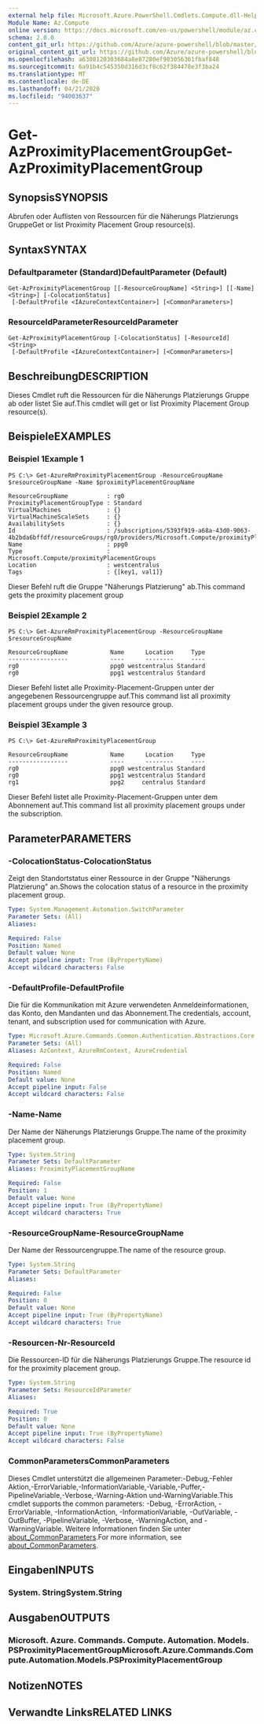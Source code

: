 ```yaml
---
external help file: Microsoft.Azure.PowerShell.Cmdlets.Compute.dll-Help.xml
Module Name: Az.Compute
online version: https://docs.microsoft.com/en-us/powershell/module/az.compute/get-azproximityplacementgroup
schema: 2.0.0
content_git_url: https://github.com/Azure/azure-powershell/blob/master/src/Compute/Compute/help/Get-AzProximityPlacementGroup.md
original_content_git_url: https://github.com/Azure/azure-powershell/blob/master/src/Compute/Compute/help/Get-AzProximityPlacementGroup.md
ms.openlocfilehash: a6308120303684a8e87280ef903056361fbaf848
ms.sourcegitcommit: 6a91b4c545350d316d3cf8c62f384478e3f3ba24
ms.translationtype: MT
ms.contentlocale: de-DE
ms.lasthandoff: 04/21/2020
ms.locfileid: "94003637"
---
```

# <span data-ttu-id="f70ee-101">Get-AzProximityPlacementGroup</span><span class="sxs-lookup"><span data-stu-id="f70ee-101">Get-AzProximityPlacementGroup</span></span>

## <span data-ttu-id="f70ee-102">Synopsis</span><span class="sxs-lookup"><span data-stu-id="f70ee-102">SYNOPSIS</span></span>
<span data-ttu-id="f70ee-103">Abrufen oder Auflisten von Ressourcen für die Näherungs Platzierungs Gruppe</span><span class="sxs-lookup"><span data-stu-id="f70ee-103">Get or list Proximity Placement Group resource(s).</span></span>

## <span data-ttu-id="f70ee-104">Syntax</span><span class="sxs-lookup"><span data-stu-id="f70ee-104">SYNTAX</span></span>

### <span data-ttu-id="f70ee-105">Defaultparameter (Standard)</span><span class="sxs-lookup"><span data-stu-id="f70ee-105">DefaultParameter (Default)</span></span>
```
Get-AzProximityPlacementGroup [[-ResourceGroupName] <String>] [[-Name] <String>] [-ColocationStatus]
 [-DefaultProfile <IAzureContextContainer>] [<CommonParameters>]
```

### <span data-ttu-id="f70ee-106">ResourceIdParameter</span><span class="sxs-lookup"><span data-stu-id="f70ee-106">ResourceIdParameter</span></span>
```
Get-AzProximityPlacementGroup [-ColocationStatus] [-ResourceId] <String>
 [-DefaultProfile <IAzureContextContainer>] [<CommonParameters>]
```

## <span data-ttu-id="f70ee-107">Beschreibung</span><span class="sxs-lookup"><span data-stu-id="f70ee-107">DESCRIPTION</span></span>
<span data-ttu-id="f70ee-108">Dieses Cmdlet ruft die Ressourcen für die Näherungs Platzierungs Gruppe ab oder listet Sie auf.</span><span class="sxs-lookup"><span data-stu-id="f70ee-108">This cmdlet will get or list Proximity Placement Group resource(s).</span></span>

## <span data-ttu-id="f70ee-109">Beispiele</span><span class="sxs-lookup"><span data-stu-id="f70ee-109">EXAMPLES</span></span>

### <span data-ttu-id="f70ee-110">Beispiel 1</span><span class="sxs-lookup"><span data-stu-id="f70ee-110">Example 1</span></span>
```
PS C:\> Get-AzureRmProximityPlacementGroup -ResourceGroupName $resourceGroupName -Name $proximityPlacementGroupName

ResourceGroupName           : rg0
ProximityPlacementGroupType : Standard
VirtualMachines             : {}
VirtualMachineScaleSets     : {}
AvailabilitySets            : {}
Id                          : /subscriptions/5393f919-a68a-43d0-9063-4b2bda6bffdf/resourceGroups/rg0/providers/Microsoft.Compute/proximityPlacementGroups/ppg0
Name                        : ppg0
Type                        : Microsoft.Compute/proximityPlacementGroups
Location                    : westcentralus
Tags                        : {[key1, val1]}
```

<span data-ttu-id="f70ee-111">Dieser Befehl ruft die Gruppe "Näherungs Platzierung" ab.</span><span class="sxs-lookup"><span data-stu-id="f70ee-111">This command gets the proximity placement group</span></span>

### <span data-ttu-id="f70ee-112">Beispiel 2</span><span class="sxs-lookup"><span data-stu-id="f70ee-112">Example 2</span></span>
```
PS C:\> Get-AzureRmProximityPlacementGroup -ResourceGroupName $resourceGroupName

ResourceGroupName            Name      Location     Type
-----------------            ----      --------     ----
rg0                          ppg0 westcentralus Standard
rg0                          ppg1 westcentralus Standard
```

<span data-ttu-id="f70ee-113">Dieser Befehl listet alle Proximity-Placement-Gruppen unter der angegebenen Ressourcengruppe auf.</span><span class="sxs-lookup"><span data-stu-id="f70ee-113">This command list all proximity placement groups under the given resource group.</span></span>

### <span data-ttu-id="f70ee-114">Beispiel 3</span><span class="sxs-lookup"><span data-stu-id="f70ee-114">Example 3</span></span>
```
PS C:\> Get-AzureRmProximityPlacementGroup

ResourceGroupName            Name      Location     Type
-----------------            ----      --------     ----
rg0                          ppg0 westcentralus Standard
rg0                          ppg1 westcentralus Standard
rg1                          ppg2     centralus Standard
```

<span data-ttu-id="f70ee-115">Dieser Befehl listet alle Proximity-Placement-Gruppen unter dem Abonnement auf.</span><span class="sxs-lookup"><span data-stu-id="f70ee-115">This command list all proximity placement groups under the subscription.</span></span>

## <span data-ttu-id="f70ee-116">Parameter</span><span class="sxs-lookup"><span data-stu-id="f70ee-116">PARAMETERS</span></span>

### <span data-ttu-id="f70ee-117">-ColocationStatus</span><span class="sxs-lookup"><span data-stu-id="f70ee-117">-ColocationStatus</span></span>
<span data-ttu-id="f70ee-118">Zeigt den Standortstatus einer Ressource in der Gruppe "Näherungs Platzierung" an.</span><span class="sxs-lookup"><span data-stu-id="f70ee-118">Shows the colocation status of a resource in the proximity placement group.</span></span>

```yaml
Type: System.Management.Automation.SwitchParameter
Parameter Sets: (All)
Aliases:

Required: False
Position: Named
Default value: None
Accept pipeline input: True (ByPropertyName)
Accept wildcard characters: False
```

### <span data-ttu-id="f70ee-119">-DefaultProfile</span><span class="sxs-lookup"><span data-stu-id="f70ee-119">-DefaultProfile</span></span>
<span data-ttu-id="f70ee-120">Die für die Kommunikation mit Azure verwendeten Anmeldeinformationen, das Konto, den Mandanten und das Abonnement.</span><span class="sxs-lookup"><span data-stu-id="f70ee-120">The credentials, account, tenant, and subscription used for communication with Azure.</span></span>

```yaml
Type: Microsoft.Azure.Commands.Common.Authentication.Abstractions.Core.IAzureContextContainer
Parameter Sets: (All)
Aliases: AzContext, AzureRmContext, AzureCredential

Required: False
Position: Named
Default value: None
Accept pipeline input: False
Accept wildcard characters: False
```

### <span data-ttu-id="f70ee-121">-Name</span><span class="sxs-lookup"><span data-stu-id="f70ee-121">-Name</span></span>
<span data-ttu-id="f70ee-122">Der Name der Näherungs Platzierungs Gruppe.</span><span class="sxs-lookup"><span data-stu-id="f70ee-122">The name of the proximity placement group.</span></span>

```yaml
Type: System.String
Parameter Sets: DefaultParameter
Aliases: ProximityPlacementGroupName

Required: False
Position: 1
Default value: None
Accept pipeline input: True (ByPropertyName)
Accept wildcard characters: True
```

### <span data-ttu-id="f70ee-123">-ResourceGroupName</span><span class="sxs-lookup"><span data-stu-id="f70ee-123">-ResourceGroupName</span></span>
<span data-ttu-id="f70ee-124">Der Name der Ressourcengruppe.</span><span class="sxs-lookup"><span data-stu-id="f70ee-124">The name of the resource group.</span></span>

```yaml
Type: System.String
Parameter Sets: DefaultParameter
Aliases:

Required: False
Position: 0
Default value: None
Accept pipeline input: True (ByPropertyName)
Accept wildcard characters: True
```

### <span data-ttu-id="f70ee-125">-Resourcen-Nr</span><span class="sxs-lookup"><span data-stu-id="f70ee-125">-ResourceId</span></span>
<span data-ttu-id="f70ee-126">Die Ressourcen-ID für die Näherungs Platzierungs Gruppe.</span><span class="sxs-lookup"><span data-stu-id="f70ee-126">The resource id for the proximity placement group.</span></span>

```yaml
Type: System.String
Parameter Sets: ResourceIdParameter
Aliases:

Required: True
Position: 0
Default value: None
Accept pipeline input: True (ByPropertyName)
Accept wildcard characters: False
```

### <span data-ttu-id="f70ee-127">CommonParameters</span><span class="sxs-lookup"><span data-stu-id="f70ee-127">CommonParameters</span></span>
<span data-ttu-id="f70ee-128">Dieses Cmdlet unterstützt die allgemeinen Parameter:-Debug,-Fehler Aktion,-ErrorVariable,-InformationVariable,-Variable,-Puffer,-PipelineVariable,-Verbose,-Warning-Aktion und-WarningVariable.</span><span class="sxs-lookup"><span data-stu-id="f70ee-128">This cmdlet supports the common parameters: -Debug, -ErrorAction, -ErrorVariable, -InformationAction, -InformationVariable, -OutVariable, -OutBuffer, -PipelineVariable, -Verbose, -WarningAction, and -WarningVariable.</span></span> <span data-ttu-id="f70ee-129">Weitere Informationen finden Sie unter [about_CommonParameters](http://go.microsoft.com/fwlink/?LinkID=113216).</span><span class="sxs-lookup"><span data-stu-id="f70ee-129">For more information, see [about_CommonParameters](http://go.microsoft.com/fwlink/?LinkID=113216).</span></span>

## <span data-ttu-id="f70ee-130">Eingaben</span><span class="sxs-lookup"><span data-stu-id="f70ee-130">INPUTS</span></span>

### <span data-ttu-id="f70ee-131">System. String</span><span class="sxs-lookup"><span data-stu-id="f70ee-131">System.String</span></span>

## <span data-ttu-id="f70ee-132">Ausgaben</span><span class="sxs-lookup"><span data-stu-id="f70ee-132">OUTPUTS</span></span>

### <span data-ttu-id="f70ee-133">Microsoft. Azure. Commands. Compute. Automation. Models. PSProximityPlacementGroup</span><span class="sxs-lookup"><span data-stu-id="f70ee-133">Microsoft.Azure.Commands.Compute.Automation.Models.PSProximityPlacementGroup</span></span>

## <span data-ttu-id="f70ee-134">Notizen</span><span class="sxs-lookup"><span data-stu-id="f70ee-134">NOTES</span></span>

## <span data-ttu-id="f70ee-135">Verwandte Links</span><span class="sxs-lookup"><span data-stu-id="f70ee-135">RELATED LINKS</span></span>
